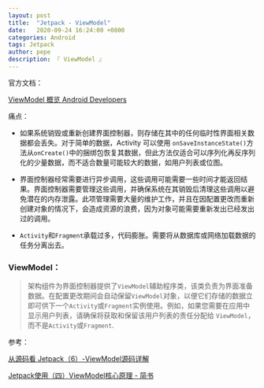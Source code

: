 ```yaml
---
layout: post
title:  "Jetpack - ViewModel"
date:   2020-09-24 16:24:00 +0800
categories: Android
tags: Jetpack
author: pepe
description: 『 ViewModel 』
---
```


官方文档：

[ViewModel 概览  Android Developers](https://developer.android.google.cn/topic/libraries/architecture/viewmodel)

痛点：

* 如果系统销毁或重新创建界面控制器，则存储在其中的任何临时性界面相关数据都会丢失。对于简单的数据，Activity 可以使用 `onSaveInstanceState()`方法从`onCreate()`中的捆绑包恢复其数据，但此方法仅适合可以序列化再反序列化的少量数据，而不适合数量可能较大的数据，如用户列表或位图。

* 界面控制器经常需要进行异步调用，这些调用可能需要一些时间才能返回结果。界面控制器需要管理这些调用，并确保系统在其销毁后清理这些调用以避免潜在的内存泄露。此项管理需要大量的维护工作，并且在因配置更改而重新创建对象的情况下，会造成资源的浪费，因为对象可能需要重新发出已经发出过的调用。
	
* `Activity`和`Fragment`承载过多，代码膨胀。需要将从数据库或网络加载数据的任务分离出去。

### **ViewModel：**

> 架构组件为界面控制器提供了`ViewModel`辅助程序类，该类负责为界面准备数据。在配置更改期间会自动保留`ViewModel`对象，以便它们存储的数据立即可供下一个`Activity`或`Fragment`实例使用。例如，如果您需要在应用中显示用户列表，请确保将获取和保留该用户列表的责任分配给 `ViewModel`，而不是`Activity`或`Fragment`.





参考：

[从源码看 Jetpack（6）-ViewModel源码详解](https://juejin.im/post/6873356946896846856)

[Jetpack使用（四）ViewModel核心原理 - 简书](https://www.jianshu.com/p/00799899fe7b)


